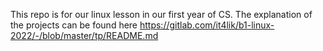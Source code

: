 This repo is for our linux lesson in our first year of CS. The explanation of the projects can be found here https://gitlab.com/it4lik/b1-linux-2022/-/blob/master/tp/README.md
